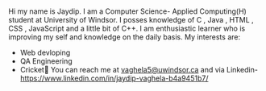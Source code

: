 ### 
Hi my name is Jaydip. I am a Computer Science- Applied Computing(H) student at University of Windsor.
I posses knowledge of C , Java , HTML , CSS , JavaScript and a little bit of C++.
I am enthusiastic learner who is improving my self and knowledge on the daily basis.
My interests are:
- Web devloping
- QA  Engineering
- Cricket🏏
You can reach me at vaghela5@uwindsor.ca and via Linkedin- https://www.linkedin.com/in/jaydip-vaghela-b4a9451b7/
<!--
**jaydeepsinh9/jaydeepsinh9** is a ✨ _special_ ✨ repository because its `README.md` (this file) appears on your GitHub profile.

Here are some ideas to get you started:

- 🔭 I’m currently working on ...
- 🌱 I’m currently learning ...
- 👯 I’m looking to collaborate on ...
- 🤔 I’m looking for help with ...
- 💬 Ask me about ...
- 📫 How to reach me: ...
- 😄 Pronouns: ...
- ⚡ Fun fact: ...
-->
